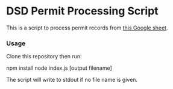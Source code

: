 # DSD Permit Processing Script

This is a script to process permit records from [this Google sheet](https://docs.google.com/spreadsheets/d/1TR3v7jKfw1as8RuXrzvDqwoQdrOltMreqlqwJnxwWDk/edit#gid=0).

### Usage

Clone this repository then run:

  npm install
  node index.js [output filename]

The script will write to stdout if no file name is given.
